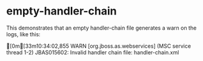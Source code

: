 empty-handler-chain
===================

This demonstrates that an empty handler-chain file generates a warn on the logs, like this:

[0m[33m10:34:02,855 WARN  [org.jboss.as.webservices] (MSC service thread 1-2) JBAS015602: Invalid handler chain file: handler-chain.xml
